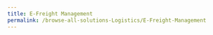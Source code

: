```yaml
---
title: E-Freight Management
permalink: /browse-all-solutions-Logistics/E-Freight-Management
---
```


